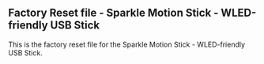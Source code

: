 ## Factory Reset file - Sparkle Motion Stick - WLED-friendly USB Stick

This is the factory reset file for the Sparkle Motion Stick - WLED-friendly USB Stick.